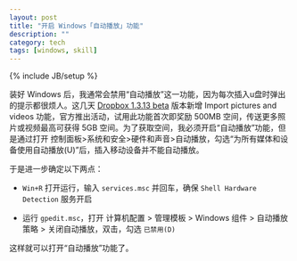 ```yaml
---
layout: post
title: "开启 Windows「自动播放」功能"
description: ""
category: tech
tags: [windows, skill]
---
```

{% include JB/setup %}

装好 Windows 后，我通常会禁用“自动播放”这一功能，因为每次插入u盘时弹出的提示都很烦人。这几天 [Dropbox 1.3.13 beta](http://forums.dropbox.com/topic.php?id=53104&replies=849) 版本新增 Import pictures and videos 功能，官方推出活动，试用此功能首次即奖励 500MB 空间，传送更多照片或视频最高可获得 5GB 空间。为了获取空间，我必须开启“自动播放”功能，但是通过打开 控制面板>系统和安全>硬件和声音>自动播放，勾选“为所有媒体和设备使用自动播放(U)”后，插入移动设备并不能自动播放。

于是进一步确定以下两点：

- `Win+R` 打开运行，输入 `services.msc` 并回车，确保 `Shell Hardware Detection` 服务开启 

- 运行 `gpedit.msc`，打开 计算机配置 > 管理模板 > Windows 组件 > 自动播放策略 > 关闭自动播放，双击，勾选 `已禁用(D)`

这样就可以打开“自动播放”功能了。